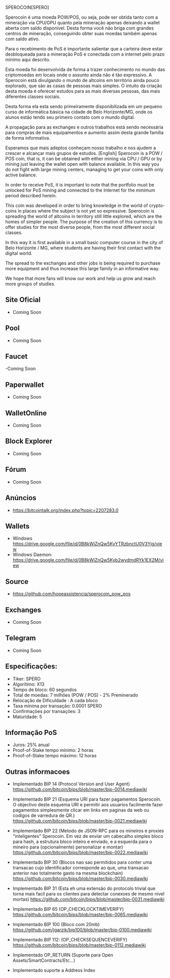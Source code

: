 SPEROCOIN[SPERO]

Sperocoin é uma moeda POW/POS, ou seja, pode ser obtida tanto com a mineração via CPU/GPU quanto pela mineração apenas deixando a wallet aberta com saldo disponível.
Desta forma você não briga com grandes centros de mineração, conseguindo obter suas moedas também apenas com saldo ativo.

Para o recebimento de PoS é importante salientar que a carteira deve estar desbloqueada para a mineração PoS e conectada com a internet pelo prazo mínimo aqui descrito.

Esta moeda foi desenvolvida de forma a trazer conhecimento no mundo das criptomoedas em locais onde o assunto ainda não é tão expressivo. A Sperocoin está divulgando o mundo de altcoins em território ainda pouco explorado, que são as casas de pessoas mais simples.
O intuito da criação desta moeda é oferecer estudos para as mais diversas pessoas, das mais diferentes classes sociais.

Desta forma ela esta sendo primeiramente disponibilizada em um pequeno curso de informática básica na cidade de Belo Horizonte/MG, onde os alunos estão tendo seu primeiro contato com o mundo digital.

A propagação para as exchanges e outros trabalhos está sendo necessária para compras de mais equipamentos e aumento assim desta grande família de forma informativa.

Esperamos que mais adeptos conheçam nosso trabalho e nos ajudem a crescer e alcançar mais grupos de estudos.
[English]
Sperocoin is a POW / POS coin, that is, it can be obtained with either mining via CPU / GPU or by mining just leaving the wallet open with balance available.
In this way you do not fight with large mining centers, managing to get your coins with only active balance.

In order to receive PoS, it is important to note that the portfolio must be unlocked for PoS mining and connected to the Internet for the minimum period described herein.

This coin was developed in order to bring knowledge in the world of crypto-coins in places where the subject is not yet so expressive. Sperocoin is spreading the world of altcoins in territory still little explored, which are the homes of simpler people.
The purpose of the creation of this currency is to offer studies for the most diverse people, from the most different social classes.

In this way it is first available in a small basic computer course in the city of Belo Horizonte / MG, where students are having their first contact with the digital world.

The spread to the exchanges and other jobs is being required to purchase more equipment and thus increase this large family in an informative way.

We hope that more fans will know our work and help us grow and reach more groups of studies.


Site Oficial
------------
- Coming Soon

Pool
----
- Coming Soon

Faucet
------
-Coming Soon

Paperwallet
-----------
- Coming Soon

WalletOnline
------------
- Coming Soon

Block Explorer
--------------
- Coming Soon

Fórum
-----
- Coming Soon

Anúncios
--------
- https://bitcointalk.org/index.php?topic=2207283.0

Wallets
-------
- Windows https://drive.google.com/file/d/0B8kWiZnQw5KyYTRzbnctU0V3Yjg/view
- Windows Daemon: https://drive.google.com/file/d/0B8kWiZnQw5Kyb2wydmdRYk1EX2M/view

Source
------
- https://github.com/hopeassistencia/sperocoin_pow_pos

Exchanges
---------
- Coming Soon

Telegram
--------
- Coming Soon

Especificações:
---------------
- Tiker: SPERO
- Algoritimo: X13
- Tempo de bloco: 60 segundos
- Total de moedas: 7 milhões (POW / POS) - 2% Preminerado
- Relocação de Dificuldade : A cada bloco
- Taxa mínima por transação: 0.0001 SPERO
- Confirmações por transações: 3
- Maturidade: 5

Informação PoS
--------------
- Juros: 25% anual
- Proof-of-Stake tempo mínimo: 2 horas
- Proof-of-Stake tempo máximo: 12 horas

Outras informacoes
------------------
- Implementado BIP 14 (Protocol Version and User Agent)
  https://github.com/bitcoin/bips/blob/master/bip-0014.mediawiki

- Implementado BIP 21 (Esquema URI para fazer pagamentos Sperocoin. O objectivo deste esquema URI e permitir aos usuarios facilmente fazer pagamentos simplesmente clicar em links em paginas da web ou codigos de varredura de QR.)
  https://github.com/bitcoin/bips/blob/master/bip-0021.mediawiki

- Implementado BIP 22 (Metodo de JSON-RPC para os mineiros e proxies "inteligentes" Sperocoin. Em vez de enviar um cabecalho simples bloco para hash, a estrutura bloco inteiro e enviado, e a esquerda para o mineiro para (opcionalmente) personalizar e montar)
  https://github.com/bitcoin/bips/blob/master/bip-0022.mediawiki

- Implementado BIP 30 (Blocos nao sao permitidos para conter uma transacao cujo identificador corresponde ao que, uma transacao anterior nao totalmente gasto na mesma blockchain)
  https://github.com/bitcoin/bips/blob/master/bip-0030.mediawiki

- Implementado BIP 31 (Esta eh uma extensão do protocolo trivial que torna mais facil para os clientes para detectar conexoes de mesmo nivel mortas)
  https://github.com/bitcoin/bips/blob/master/bip-0031.mediawiki

- Implementado BIP 65 (OP_CHECKLOCKTIMEVERIFY)
  https://github.com/bitcoin/bips/blob/master/bip-0065.mediawiki

- Implementado BIP 100 (Bloco com 20mb)
  https://github.com/jgarzik/bip100/blob/master/bip-0100.mediawiki

- Implementado BIP 112: (OP_CHECKSEQUENCEVERIFY)
  https://github.com/bitcoin/bips/blob/master/bip-0112.mediawiki

- Implementado OP_RETURN (Suporte para Open Assets/SmartContracts/Etc...)

- Implementado suporte a Address Index
